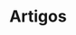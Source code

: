 ---
title: "Artigos"
subtitle: ""
# meta description
description: "Artigos da Sociedade de Debate da Universidade de Lisboa"
draft: false
---